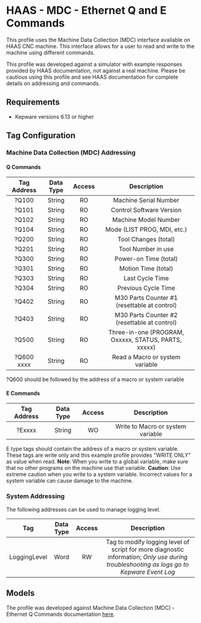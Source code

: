 # HAAS - MDC - Ethernet Q and E Commands

This profile uses the Machine Data Collection (MDC) interface available on HAAS CNC machine. This interface allows for a user to read and write to the machine using different commands.

This profile was developed against a simulator with example responses provided by HAAS documentation, not against a real machine. Please be cautious using this profile and see HAAS documentation for complete details on addressing and commands.

## Requirements

- Kepware versions 6.13 or higher

## Tag Configuration

### Machine Data Collection (MDC) Addressing

#### Q Commands

|Tag Address|Data Type|Access|Description|
| :----------:  | :----------:  | :----------:  | :----------:  |
|?Q100          |String         |RO             |Machine Serial Number|
|?Q101          |String         |RO             |Control Software Version|
|?Q102          |String         |RO             |Machine Model Number|
|?Q104          |String         |RO             |Mode (LIST PROG, MDI, etc.)|
|?Q200          |String         |RO             |Tool Changes (total)|
|?Q201          |String         |RO             |Tool Number in use|
|?Q300          |String         |RO             |Power-on Time (total)|
|?Q301          |String         |RO             |Motion Time (total)|
|?Q303          |String         |RO             |Last Cycle Time|
|?Q304          |String         |RO             |Previous Cycle Time|
|?Q402          |String         |RO             |M30 Parts Counter #1 (resettable at control)|
|?Q403          |String         |RO             |M30 Parts Counter #2 (resettable at control)|
|?Q500          |String         |RO             |Three-in-one (PROGRAM, Oxxxxx, STATUS, PARTS, xxxxx)|
|?Q600 xxxx     |String         |RO             |Read a Macro or system variable|

?Q600 should be followed by the address of a macro or system variable

#### E Commands

|Tag Address|Data Type|Access|Description|
| :----------:  | :----------:  | :----------:  | :----------:  |
|?Exxxx         |String         |WO             |Write to Macro or system variable|

E type tags should contain the address of a macro or system variable. These tags are write only and this example profile provides "WRITE ONLY" as value when read.
**Note**: When you write to a global variable, make sure that no other programs on the machine use that variable.
**Caution**: Use extreme caution when you write to a system variable. Incorrect values for a system variable can cause damage to the machine.

### System Addressing

The following addresses can be used to manage logging level.

|Tag|Data Type| Access |Description|
| :----------:  | :----------:  | :----------:  |:----------:  |
|LoggingLevel|Word|RW|Tag to modify logging level of script for more diagnostic information; *Only use during troubleshooting as logs go to Kepware Event Log*|

## Models

The profile was developed against Machine Data Collection (MDC) - Ethernet Q Commands documentation [here](https://www.haascnc.com/service/troubleshooting-and-how-to/how-to/machine-data-collection---ngc.html).
